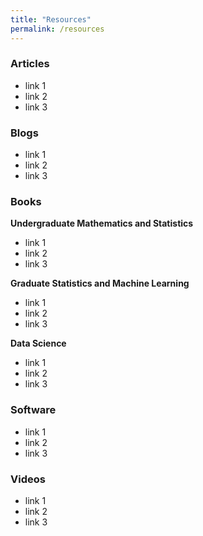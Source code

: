 ```yaml
---
title: "Resources"
permalink: /resources
---
```


### Articles

- link 1
- link 2
- link 3

### Blogs

- link 1
- link 2
- link 3

### Books

**Undergraduate Mathematics and Statistics**

- link 1
- link 2
- link 3

**Graduate Statistics and Machine Learning**

- link 1
- link 2
- link 3

**Data Science**

- link 1
- link 2
- link 3

### Software

- link 1
- link 2
- link 3

### Videos

- link 1
- link 2
- link 3
